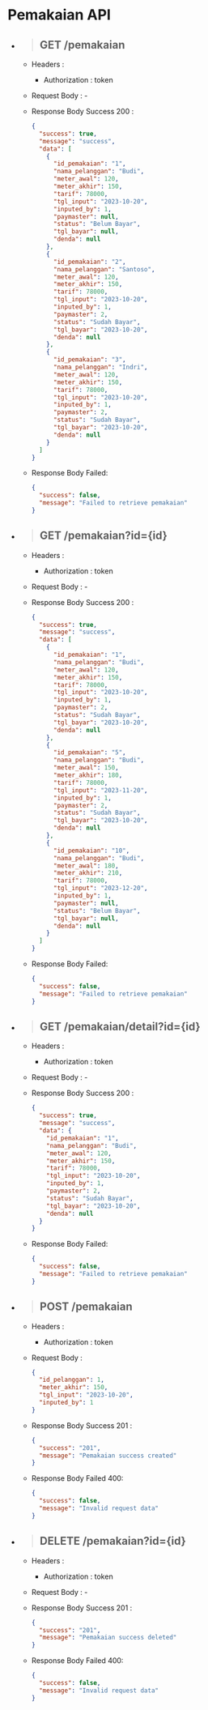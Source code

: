 # Pemakaian API

- > ## **GET** /pemakaian

  - Headers :

    - Authorization : token

  - Request Body : -

  - Response Body Success 200 :

    ```json
    {
      "success": true,
      "message": "success",
      "data": [
        {
          "id_pemakaian": "1",
          "nama_pelanggan": "Budi",
          "meter_awal": 120,
          "meter_akhir": 150,
          "tarif": 78000,
          "tgl_input": "2023-10-20",
          "inputed_by": 1,
          "paymaster": null,
          "status": "Belum Bayar",
          "tgl_bayar": null,
          "denda": null
        },
        {
          "id_pemakaian": "2",
          "nama_pelanggan": "Santoso",
          "meter_awal": 120,
          "meter_akhir": 150,
          "tarif": 78000,
          "tgl_input": "2023-10-20",
          "inputed_by": 1,
          "paymaster": 2,
          "status": "Sudah Bayar",
          "tgl_bayar": "2023-10-20",
          "denda": null
        },
        {
          "id_pemakaian": "3",
          "nama_pelanggan": "Indri",
          "meter_awal": 120,
          "meter_akhir": 150,
          "tarif": 78000,
          "tgl_input": "2023-10-20",
          "inputed_by": 1,
          "paymaster": 2,
          "status": "Sudah Bayar",
          "tgl_bayar": "2023-10-20",
          "denda": null
        }
      ]
    }
    ```

  - Response Body Failed:

    ```json
    {
      "success": false,
      "message": "Failed to retrieve pemakaian"
    }
    ```

- > ## **GET** /pemakaian?id={id}

  - Headers :

    - Authorization : token

  - Request Body : -

  - Response Body Success 200 :

    ```json
    {
      "success": true,
      "message": "success",
      "data": [
        {
          "id_pemakaian": "1",
          "nama_pelanggan": "Budi",
          "meter_awal": 120,
          "meter_akhir": 150,
          "tarif": 78000,
          "tgl_input": "2023-10-20",
          "inputed_by": 1,
          "paymaster": 2,
          "status": "Sudah Bayar",
          "tgl_bayar": "2023-10-20",
          "denda": null
        },
        {
          "id_pemakaian": "5",
          "nama_pelanggan": "Budi",
          "meter_awal": 150,
          "meter_akhir": 180,
          "tarif": 78000,
          "tgl_input": "2023-11-20",
          "inputed_by": 1,
          "paymaster": 2,
          "status": "Sudah Bayar",
          "tgl_bayar": "2023-10-20",
          "denda": null
        },
        {
          "id_pemakaian": "10",
          "nama_pelanggan": "Budi",
          "meter_awal": 180,
          "meter_akhir": 210,
          "tarif": 78000,
          "tgl_input": "2023-12-20",
          "inputed_by": 1,
          "paymaster": null,
          "status": "Belum Bayar",
          "tgl_bayar": null,
          "denda": null
        }
      ]
    }
    ```

  - Response Body Failed:

    ```json
    {
      "success": false,
      "message": "Failed to retrieve pemakaian"
    }
    ```

- > ## **GET** /pemakaian/detail?id={id}

  - Headers :

    - Authorization : token

  - Request Body : -

  - Response Body Success 200 :

    ```json
    {
      "success": true,
      "message": "success",
      "data": {
        "id_pemakaian": "1",
        "nama_pelanggan": "Budi",
        "meter_awal": 120,
        "meter_akhir": 150,
        "tarif": 78000,
        "tgl_input": "2023-10-20",
        "inputed_by": 1,
        "paymaster": 2,
        "status": "Sudah Bayar",
        "tgl_bayar": "2023-10-20",
        "denda": null
      }
    }
    ```

  - Response Body Failed:

    ```json
    {
      "success": false,
      "message": "Failed to retrieve pemakaian"
    }
    ```

- > ## **POST** /pemakaian

  - Headers :

    - Authorization : token

  - Request Body :

    ```json
    {
      "id_pelanggan": 1,
      "meter_akhir": 150,
      "tgl_input": "2023-10-20",
      "inputed_by": 1
    }
    ```

  - Response Body Success 201 :

    ```json
    {
      "success": "201",
      "message": "Pemakaian success created"
    }
    ```

  - Response Body Failed 400:

    ```json
    {
      "success": false,
      "message": "Invalid request data"
    }
    ```

- > ## **DELETE** /pemakaian?id={id}

  - Headers :

    - Authorization : token

  - Request Body : -

  - Response Body Success 201 :

    ```json
    {
      "success": "201",
      "message": "Pemakaian success deleted"
    }
    ```

  - Response Body Failed 400:

    ```json
    {
      "success": false,
      "message": "Invalid request data"
    }
    ```
